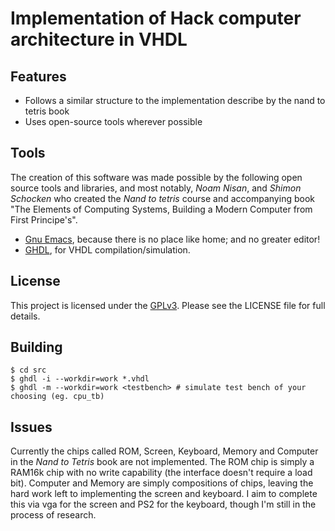 # Implementation of Hack computer architecture in VHDL

## Features

* Follows a similar structure to the implementation describe by the nand to tetris book
* Uses open-source tools wherever possible

## Tools

The creation of this software was made possible by the following open source tools and
libraries, and most notably, *Noam Nisan*, and *Shimon Schocken* who created the *Nand to
tetris* course and accompanying book "The Elements of Computing Systems, Building a Modern
Computer from First Principe's".

* [Gnu Emacs][], because there is no place like home; and no greater editor!
* [GHDL][], for VHDL compilation/simulation.

## License

This project is licensed under the [GPLv3][]. Please see the LICENSE file for full details.

## Building

    $ cd src
    $ ghdl -i --workdir=work *.vhdl
    $ ghdl -m --workdir=work <testbench> # simulate test bench of your choosing (eg. cpu_tb)

## Issues

Currently the chips called ROM, Screen, Keyboard, Memory and Computer in the *Nand to Tetris*
book are not implemented. The ROM chip is simply a RAM16k chip with no write capability (the
interface doesn't require a load bit). Computer and Memory are simply compositions of chips,
leaving the hard work left to implementing the screen and keyboard. I aim to complete this
via vga for the screen and PS2 for the keyboard, though I'm still in the process of research.

[Gnu Emacs]: http://www.gnu.org/software/emacs/
[GPLv3]: https://www.gnu.org/licenses/gpl.html
[GHDL]: http://ghdl.free.fr/
